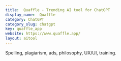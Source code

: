 ```yaml
---
title:  Quaffle - Trending AI tool for ChatGPT
display_name:  Quaffle
category: ChatGPT
category_slug: chatgpt
key: quaffle_app
website: https://www.quaffle.app/
layout: aitool
---
```


Spelling, plagiarism, ads, philosophy, UX/UI, training.
